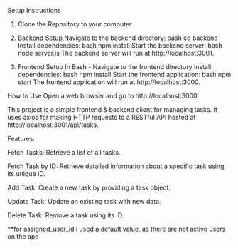 Setup Instructions
1. Clone the Repository to your computer

2. Backend Setup
    Navigate to the backend directory:
        bash
        cd backend
    Install dependencies:
        bash
        npm install
    Start the backend server:
        bash
        node server.js
    The backend server will run at http://localhost:3001.

3. Frontend Setup
    In Bash - Navigate to the frontend directory
    Install dependencies:
        bash
        npm install
    Start the frontend application:
        bash
        npm start
    The frontend application will run at http://localhost:3000.

How to Use
Open a web browser and go to http://localhost:3000.



This project is a simple frontend & backend client for managing tasks. It uses axios for making HTTP requests to a RESTful API hosted at http://localhost:3001/api/tasks. 

Features:

Fetch Tasks: Retrieve a list of all tasks.

Fetch Task by ID: Retrieve detailed information about a specific task using its unique ID.

Add Task: Create a new task by providing a task object.

Update Task: Update an existing task with new data.

Delete Task: Remove a task using its ID.

**for assigned_user_id i used a default value, as there are not active users on the app
